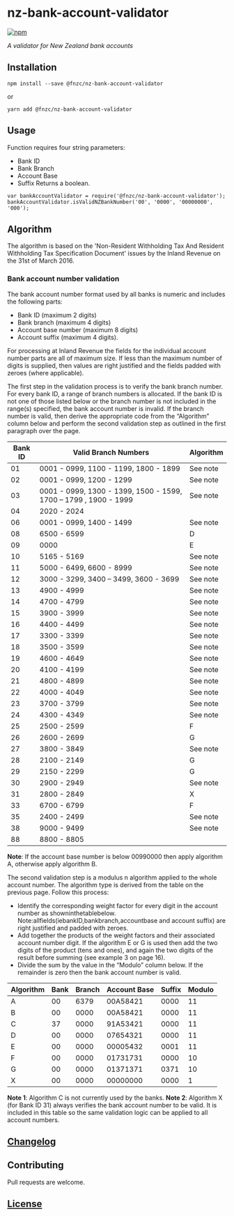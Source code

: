 # nz-bank-account-validator

[![npm](https://img.shields.io/npm/v/@fnzc/nz-bank-account-validator.svg)](https://www.npmjs.com/package/@fnzc/nz-bank-account-validator)

_A validator for New Zealand bank accounts_

## Installation

```
npm install --save @fnzc/nz-bank-account-validator
```
or
```
yarn add @fnzc/nz-bank-account-validator
```

## Usage

Function requires four string parameters:
* Bank ID
* Bank Branch
* Account Base
* Suffix
Returns a boolean.

```
var bankAccountValidator = require('@fnzc/nz-bank-account-validator');
bankAccountValidator.isValidNZBankNumber('00', '0000', '00000000', '000');
```

## Algorithm

The algorithm is based on the 'Non-Resident Withholding Tax And Resident Withholding Tax Specification Document' issues by the Inland Revenue on the 31st of March 2016.

### Bank account number validation

The bank account number format used by all banks is numeric and includes the following parts:

* Bank ID (maximum 2 digits)
* Bank branch (maximum 4 digits)
* Account base number (maximum 8 digits)
* Account suffix (maximum 4 digits).
    
For processing at Inland Revenue the fields for the individual account number parts are all of maximum size. If less than the maximum number of digits is supplied, then values are right justified and the fields padded with zeroes (where applicable).

The first step in the validation process is to verify the bank branch number. For every bank ID, a range of branch numbers is allocated. If the bank ID is not one of those listed below or the branch number is not included in the range(s) specified, the bank account number is invalid. If the branch number is valid, then derive the appropriate code from the “Algorithm” column below and perform the second validation step as outlined in the first paragraph over the page.

| Bank ID | Valid Branch Numbers | Algorithm |
|---|---|---|
|01|0001 - 0999, 1100 - 1199, 1800 - 1899|See note|
|02|0001 - 0999, 1200 - 1299|See note|
|03|0001 - 0999, 1300 - 1399, 1500 - 1599, 1700 – 1799 , 1900 - 1999|See note|
|04|2020 - 2024||
|06|0001 - 0999, 1400 - 1499|See note|
|08|6500 - 6599|D|
|09|0000|E|
|10|5165 - 5169|See note|
|11|5000 - 6499, 6600 - 8999|See note|
|12|3000 - 3299, 3400 – 3499, 3600 - 3699|See note|
|13|4900 - 4999|See note|
|14|4700 - 4799|See note|
|15|3900 - 3999|See note|
|16|4400 - 4499|See note|
|17|3300 - 3399|See note|
|18|3500 - 3599|See note|
|19|4600 - 4649|See note|
|20|4100 - 4199|See note|
|21|4800 - 4899|See note|
|22|4000 - 4049|See note|
|23|3700 - 3799|See note|
|24|4300 - 4349|See note|
|25|2500 - 2599|F|
|26|2600 - 2699|G|
|27|3800 - 3849|See note|
|28|2100 - 2149|G|
|29|2150 - 2299|G|
|30|2900 - 2949|See note|
|31|2800 - 2849|X|
|33|6700 - 6799|F|
|35|2400 - 2499|See note|
|38|9000 - 9499|See note|
|88|8800 - 8805||

**Note**: If the account base number is below 00990000 then apply algorithm A, otherwise apply algorithm B.

The second validation step is a modulus n algorithm applied to the whole account number. The algorithm type is derived from the table on the previous page. Follow this process:

* Identify the corresponding weight factor for every digit in the account number as showninthetablebelow. Note:allfields(iebankID,bankbranch,accountbase and account suffix) are right justified and padded with zeroes.
* Add together the products of the weight factors and their associated account number digit. If the algorithm E or G is used then add the two digits of the product (tens and ones), and again the two digits of the result before summing (see example 3 on page 16).
* Divide the sum by the value in the “Modulo” column below. If the remainder is zero then the bank account number is valid.

| Algorithm | Bank | Branch | Account Base | Suffix | Modulo |
|---|---|---|---|---|---|
|A|00|6379|00A58421|0000|11|
|B|00|0000|00A58421|0000|11|
|C|37|0000|91A53421|0000|11|
|D|00|0000|07654321|0000|11|
|E|00|0000|00005432|0001|11|
|F|00|0000|01731731|0000|10|
|G|00|0000|01371371|0371|10|
|X|00|0000|00000000|0000|1|

**Note 1**: Algorithm C is not currently used by the banks.
**Note 2**: Algorithm X (for Bank ID 31) always verifies the bank account number to be valid. It is included in this table so the same validation logic can be applied to all account numbers.

## [Changelog](https://github.com/FNZC/nz-bank-account-validator/blob/master/CHANGELOG.md)

## Contributing

Pull requests are welcome.

## [License](https://github.com/FNZC/nz-bank-account-validator/blob/master/LICENSE)

